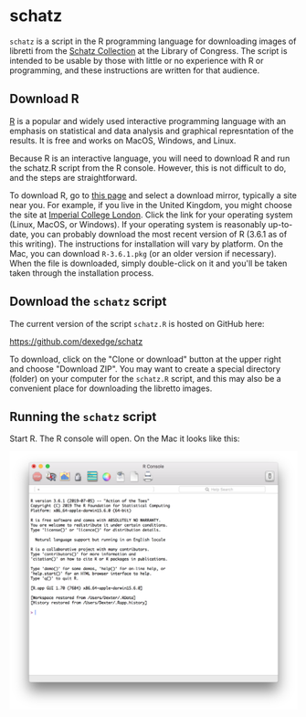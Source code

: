 # schatz
`schatz` is a script in the R programming language for downloading images of libretti from the [Schatz Collection](https://www.loc.gov/collections/albert-schatz/) at the Library of Congress. The script is intended to be usable by those with little or no experience with R or programming, and these instructions are written for that audience.

## Download R

[R](https://www.r-project.org) is a popular and widely used interactive programming language with an  emphasis on statistical and data analysis and graphical represntation of the results. It is free and works on MacOS, Windows, and Linux.

Because R is an interactive language, you will need to download R and run the schatz.R script from the R console. However, this is not difficult to do, and the steps are straightforward.

To download R, go to [this page](https://cran.r-project.org/mirrors.html) and select a download mirror, typically a site near you. For example, if you live in the United Kingdom, you might choose the site at [Imperial College London](https://cran.ma.imperial.ac.uk). Click the link for your operating system (Linux, MacOS, or Windows). If your operating system is reasonably up-to-date, you can probably download the most recent version of R (3.6.1 as of this writing). The instructions for installation will vary by platform. On the Mac, you can download `R-3.6.1.pkg` (or an older version if necessary). When the file is downloaded, simply double-click on it and you'll be taken taken through the installation process.

## Download the `schatz` script

The current version of the script `schatz.R` is hosted on GitHub here:

https://github.com/dexedge/schatz

To download, click on the "Clone or download" button at the upper right and choose "Download ZIP". You may want to create a special directory (folder) on your computer for the `schatz.R` script, and this may also be a convenient place for downloading the libretto images.

## Running the `schatz` script

Start R. The R console will open. On the Mac it looks like this:

![R console on the Mac](R-console.png)